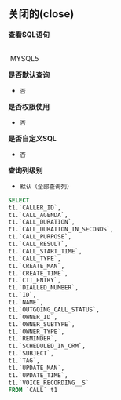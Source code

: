 ## 关闭的(close) <!-- {docsify-ignore-all} -->



<p class="panel-title"><b>查看SQL语句</b></p>
<br>

<el-row>
&nbsp;<el-tag @click="MYSQL5 = true">MYSQL5</el-tag>
</el-row>

<br>
<p class="panel-title"><b>是否默认查询</b></p>

* `否`

<p class="panel-title"><b>是否权限使用</b></p>

* `否`

<p class="panel-title"><b>是否自定义SQL</b></p>

* `否`

<p class="panel-title"><b>查询列级别</b></p>

* `默认（全部查询列）`






<el-dialog v-model="MYSQL5" title="MYSQL5">

```sql
SELECT
t1.`CALLER_ID`,
t1.`CALL_AGENDA`,
t1.`CALL_DURATION`,
t1.`CALL_DURATION_IN_SECONDS`,
t1.`CALL_PURPOSE`,
t1.`CALL_RESULT`,
t1.`CALL_START_TIME`,
t1.`CALL_TYPE`,
t1.`CREATE_MAN`,
t1.`CREATE_TIME`,
t1.`CTI_ENTRY`,
t1.`DIALLED_NUMBER`,
t1.`ID`,
t1.`NAME`,
t1.`OUTGOING_CALL_STATUS`,
t1.`OWNER_ID`,
t1.`OWNER_SUBTYPE`,
t1.`OWNER_TYPE`,
t1.`REMINDER`,
t1.`SCHEDULED_IN_CRM`,
t1.`SUBJECT`,
t1.`TAG`,
t1.`UPDATE_MAN`,
t1.`UPDATE_TIME`,
t1.`VOICE_RECORDING__S`
FROM `CALL` t1 


```

</el-dialog>

<script>
 const { createApp } = Vue
  createApp({
    data() {
      return {
                MYSQL5 : false
        
      }
    },
    methods: {
    }
  }).use(ElementPlus).mount('#app')
</script>